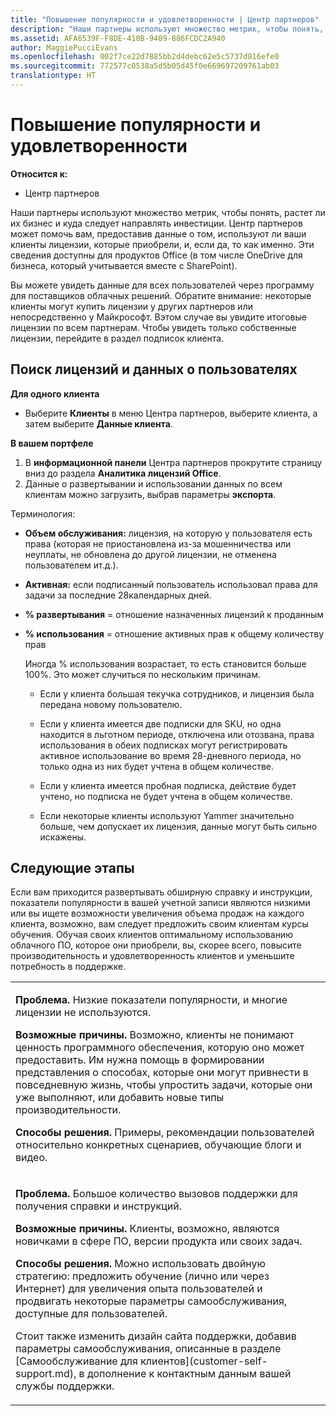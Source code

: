 ```yaml
---
title: "Повышение популярности и удовлетворенности | Центр партнеров"
description: "Наши партнеры используют множество метрик, чтобы понять, растет ли их бизнес и куда следует направлять инвестиции. Центр партнеров может помочь вам, предоставив данные о том, используют ли ваши клиенты лицензии, которые приобрели, и, если да, то как именно."
ms.assetid: AFA6539F-F8DE-410B-9409-886FCDC2A940
author: MaggiePucciEvans
ms.openlocfilehash: 002f7ce22d7885bb2d4debc62e5c5737d816efe0
ms.sourcegitcommit: 772577c0538a5d5b05d45f0e669697209761ab03
translationtype: HT
---
```

# <a name="increase-adoption-and-satisfaction"></a>Повышение популярности и удовлетворенности

**Относится к:**

-  Центр партнеров

Наши партнеры используют множество метрик, чтобы понять, растет ли их бизнес и куда следует направлять инвестиции. Центр партнеров может помочь вам, предоставив данные о том, используют ли ваши клиенты лицензии, которые приобрели, и, если да, то как именно. Эти сведения доступны для продуктов Office (в том числе OneDrive для бизнеса, который учитывается вместе с SharePoint).

Вы можете увидеть данные для всех пользователей через программу для поставщиков облачных решений. Обратите внимание: некоторые клиенты могут купить лицензии у других партнеров или непосредственно у Майкрософт. Вэтом случае вы увидите итоговые лицензии по всем партнерам. Чтобы увидеть только собственные лицензии, перейдите в раздел подписок клиента.

## <a name="find-license-and-user-data"></a>Поиск лицензий и данных о пользователях


**Для одного клиента**

-   Выберите **Клиенты** в меню Центра партнеров, выберите клиента, а затем выберите **Данные клиента**.

**В вашем портфеле**

1.  В **информационной панели** Центра партнеров прокрутите страницу вниз до раздела **Аналитика лицензий Office**.
2.  Данные о развертывании и использовании данных по всем клиентам можно загрузить, выбрав параметры **экспорта**.

Терминология:

-   **Объем обслуживания:** лицензия, на которую у пользователя есть права (которая не приостановлена из-за мошенничества или неуплаты, не обновлена до другой лицензии, не отменена пользователем ит.д.).

-   **Активная:** если подписанный пользователь использовал права для задачи за последние 28календарных дней.

-   **% развертывания** = отношение назначенных лицензий к проданным

-   **% использования** = отношение активных прав к общему количеству прав

    Иногда % использования возрастает, то есть становится больше 100%. Это может случиться по нескольким причинам.

    -   Если у клиента большая текучка сотрудников, и лицензия была передана новому пользователю.

    -   Если у клиента имеется две подписки для SKU, но одна находится в льготном периоде, отключена или отозвана, права использования в обеих подписках могут регистрировать активное использование во время 28-дневного периода, но только одна из них будет учтена в общем количестве.

    -   Если у клиента имеется пробная подписка, действие будет учтено, но подписка не будет учтена в общем количестве.

    -   Если некоторые клиенты используют Yammer значительно больше, чем допускает их лицензия, данные могут быть сильно искажены.

## <a name="next-steps"></a>Следующие этапы


Если вам приходится развертывать обширную справку и инструкции, показатели популярности в вашей учетной записи являются низкими или вы ищете возможности увеличения объема продаж на каждого клиента, возможно, вам следует предложить своим клиентам курсы обучения. Обучая своих клиентов оптимальному использованию облачного ПО, которое они приобрели, вы, скорее всего, повысите производительность и удовлетворенность клиентов и уменьшите потребность в поддержке.

<table>
<colgroup>
<col width="100%" />
</colgroup>
<tbody>
<tr class="odd">
<td><p><strong>Проблема.</strong> Низкие показатели популярности, и многие лицензии не используются.</p>
<p><strong>Возможные причины.</strong> Возможно, клиенты не понимают ценность программного обеспечения, которую оно может предоставить. Им нужна помощь в формировании представления о способах, которые они могут привнести в повседневную жизнь, чтобы упростить задачи, которые они уже выполняют, или добавить новые типы производительности.</p>
<p><strong>Способы решения.</strong> Примеры, рекомендации пользователей относительно конкретных сценариев, обучающие блоги и видео.</p></td>
</tr>
<tr class="even">
<td><p><strong>Проблема.</strong> Большое количество вызовов поддержки для получения справки и инструкций.</p>
<p><strong>Возможные причины.</strong> Клиенты, возможно, являются новичками в сфере ПО, версии продукта или своих задач.</p>
<p><strong>Способы решения.</strong> Можно использовать двойную стратегию: предложить обучение (лично или через Интернет) для увеличения опыта пользователей и продвигать некоторые параметры самообслуживания, доступные для пользователей.</p>
<p>Стоит также изменить дизайн сайта поддержки, добавив параметры самообслуживания, описанные в разделе [Самообслуживание для клиентов](customer-self-support.md), в дополнение к контактным данным вашей службы поддержки.</p></td>
</tr>
</tbody>
</table>

 

 

 



